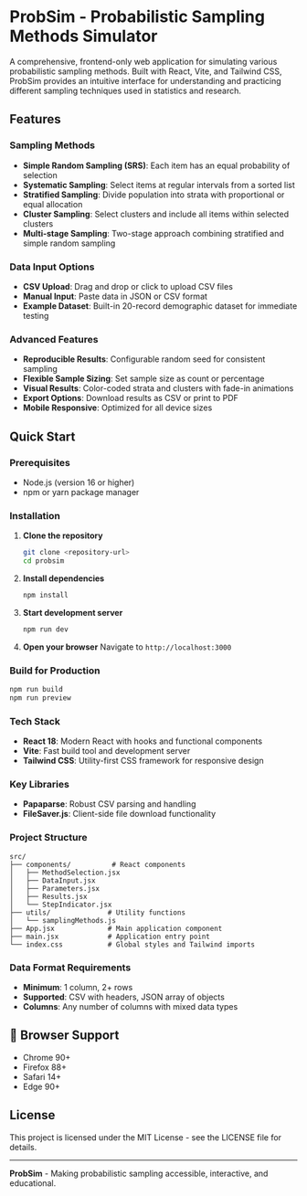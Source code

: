 # ProbSim - Probabilistic Sampling Methods Simulator

A comprehensive, frontend-only web application for simulating various probabilistic sampling methods. Built with React, Vite, and Tailwind CSS, ProbSim provides an intuitive interface for understanding and practicing different sampling techniques used in statistics and research.

## Features

### Sampling Methods
- **Simple Random Sampling (SRS)**: Each item has an equal probability of selection
- **Systematic Sampling**: Select items at regular intervals from a sorted list
- **Stratified Sampling**: Divide population into strata with proportional or equal allocation
- **Cluster Sampling**: Select clusters and include all items within selected clusters
- **Multi-stage Sampling**: Two-stage approach combining stratified and simple random sampling

### Data Input Options
- **CSV Upload**: Drag and drop or click to upload CSV files
- **Manual Input**: Paste data in JSON or CSV format
- **Example Dataset**: Built-in 20-record demographic dataset for immediate testing

### Advanced Features
- **Reproducible Results**: Configurable random seed for consistent sampling
- **Flexible Sample Sizing**: Set sample size as count or percentage
- **Visual Results**: Color-coded strata and clusters with fade-in animations
- **Export Options**: Download results as CSV or print to PDF
- **Mobile Responsive**: Optimized for all device sizes

## Quick Start

### Prerequisites
- Node.js (version 16 or higher)
- npm or yarn package manager

### Installation

1. **Clone the repository**
   ```bash
   git clone <repository-url>
   cd probsim
   ```

2. **Install dependencies**
   ```bash
   npm install
   ```

3. **Start development server**
   ```bash
   npm run dev
   ```

4. **Open your browser**
   Navigate to `http://localhost:3000`

### Build for Production

```bash
npm run build
npm run preview
```
### Tech Stack
- **React 18**: Modern React with hooks and functional components
- **Vite**: Fast build tool and development server
- **Tailwind CSS**: Utility-first CSS framework for responsive design

### Key Libraries
- **Papaparse**: Robust CSV parsing and handling
- **FileSaver.js**: Client-side file download functionality

### Project Structure
```
src/
├── components/          # React components
│   ├── MethodSelection.jsx
│   ├── DataInput.jsx
│   ├── Parameters.jsx
│   ├── Results.jsx
│   └── StepIndicator.jsx
├── utils/              # Utility functions
│   └── samplingMethods.js
├── App.jsx             # Main application component
├── main.jsx            # Application entry point
└── index.css           # Global styles and Tailwind imports
```

### Data Format Requirements
- **Minimum**: 1 column, 2+ rows
- **Supported**: CSV with headers, JSON array of objects
- **Columns**: Any number of columns with mixed data types

## 📱 Browser Support

- Chrome 90+
- Firefox 88+
- Safari 14+
- Edge 90+


## License

This project is licensed under the MIT License - see the LICENSE file for details.


---

**ProbSim** - Making probabilistic sampling accessible, interactive, and educational.
